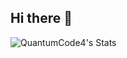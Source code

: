 ## Hi there 👋

![QuantumCode4's Stats](https://github-readme-stats.vercel.app/api?username=QuantumCode4&theme=vue-dark&show_icons=true&hide_border=true&count_private=true)
